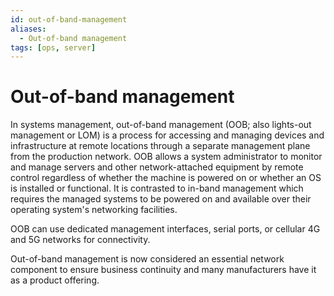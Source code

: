 ```yaml
---
id: out-of-band-management
aliases:
  - Out-of-band management
tags: [ops, server]
---
```


# Out-of-band management

In systems management, out-of-band management (OOB; also lights-out management or LOM)
is a process for accessing and managing devices and infrastructure at remote locations
through a separate management plane from the production network. OOB allows a system
administrator to monitor and manage servers and other network-attached equipment by remote
control regardless of whether the machine is powered on or whether an OS is installed or
functional. It is contrasted to in-band management which requires the managed systems to
be powered on and available over their operating system's networking facilities.

OOB can use dedicated management interfaces, serial ports, or cellular 4G and 5G networks
for connectivity.

Out-of-band management is now considered an essential network component to ensure business
continuity and many manufacturers have it as a product offering. 
